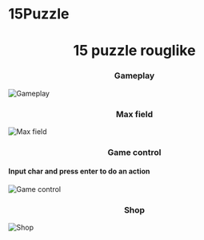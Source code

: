 # 15Puzzle
 
<h1 align="center"> 15 puzzle rouglike</h1>

<h3 align="center">Gameplay</h3>
<img src="https://github.com/Zakis0/15PuzzleRoguelike/blob/main/Images/gameplay.jpg" alt="Gameplay">

<h3 align="center">Max field</h3>
<img src="https://github.com/Zakis0/15PuzzleRoguelike/blob/main/Images/maxField.jpg" alt="Max field">

<h3 align="center">Game control</h3>
<h4>Input char and press enter to do an action</h4>
<img src="https://github.com/Zakis0/15PuzzleRoguelike/blob/main/Images/gameControl.jpg" alt="Game control">

<h3 align="center">Shop</h3>
<img src="https://github.com/Zakis0/15PuzzleRoguelike/blob/main/Images/shop.jpg" alt="Shop">
